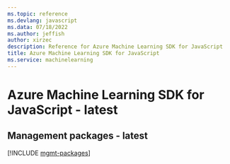 ```yaml
---
ms.topic: reference
ms.devlang: javascript
ms.data: 07/18/2022
ms.author: jeffish
author: xirzec
description: Reference for Azure Machine Learning SDK for JavaScript
title: Azure Machine Learning SDK for JavaScript
ms.service: machinelearning
---
```

# Azure Machine Learning SDK for JavaScript - latest

## Management packages - latest
[!INCLUDE [mgmt-packages](machine-learning-mgmt-index.md)]
